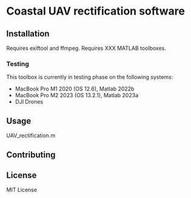 # Coastal UAV rectification software

## Installation
Requires exiftool and ffmpeg.
Requires XXX MATLAB toolboxes.

### Testing
This toolbox is currently in testing phase on the following systems:
- MacBook Pro M1 2020 (OS 12.6), Matlab 2022b
- MacBook Pro M2 2023 (OS 13.2.1), Matlab 2023a
- DJI Drones

## Usage
UAV_rectification.m

## Contributing


## License
MIT License
